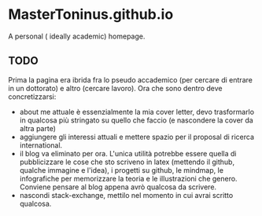 # MasterToninus.github.io
A personal ( ideally academic) homepage.


## TODO
Prima la pagina era ibrida fra lo pseudo accademico (per cercare di entrare in un dottorato) e altro (cercare lavoro). Ora che sono dentro deve concretizzarsi:
- about me attuale è essenzialmente la mia cover letter, devo trasformarlo in qualcosa più stringato su quello che faccio (e nascondere la cover da altra parte)
- aggiungere gli interessi attuali e mettere spazio per il proposal di ricerca international.
- il blog va eliminato per ora. L'unica utilità potrebbe essere quella di pubblicizzare le cose che sto scriveno in latex (mettendo il github, qualche immagine e l'idea), i progetti su github, le mindmap, le infografiche per memorizzare la teoria e le illustrazioni che genero. Conviene pensare al blog appena avrò qualcosa da scrivere.
- nascondi stack-exchange, mettilo nel momento in cui avrai scritto qualcosa.
